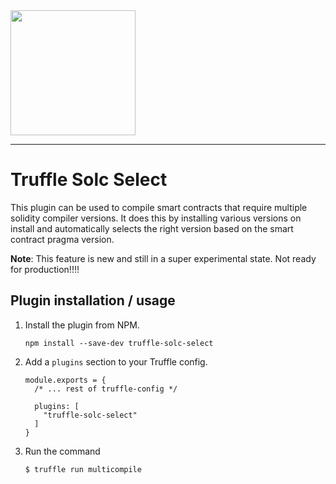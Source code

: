 <img src="https://truffleframework.com/img/truffle-logo-dark.svg" width="200">

-----------------------



# Truffle Solc Select

This plugin can be used to compile smart contracts that require multiple solidity compiler versions. It does this by installing various versions on install and automatically selects the right version based on the smart contract pragma version.


**Note**: This feature is new and still in a super experimental state. Not ready for production!!!!

## [](#plugin-installation-usage)Plugin installation / usage

1.  Install the plugin from NPM.

        npm install --save-dev truffle-solc-select

2.  Add a `plugins` section to your Truffle config.

        module.exports = {
          /* ... rest of truffle-config */

          plugins: [
            "truffle-solc-select"
          ]
        }

3.  Run the command

        $ truffle run multicompile
